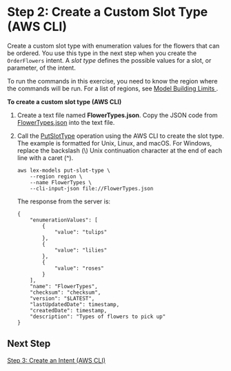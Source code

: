 # Step 2: Create a Custom Slot Type \(AWS CLI\)<a name="gs-create-flower-types"></a>

Create a custom slot type with enumeration values for the flowers that can be ordered\. You use this type in the next step when you create the `OrderFlowers` intent\. A *slot type* defines the possible values for a slot, or parameter, of the intent\.

To run the commands in this exercise, you need to know the region where the commands will be run\. For a list of regions, see [ Model Building Limits ](gl-limits.md#gl-limits-model-building)\.

**To create a custom slot type \(AWS CLI\)**

1. Create a text file named **FlowerTypes\.json**\. Copy the JSON code from [FlowerTypes\.json](gs-cli-create-flower-types-json.md) into the text file\.

1. Call the [PutSlotType](API_PutSlotType.md) operation using the AWS CLI to create the slot type\. The example is formatted for Unix, Linux, and macOS\. For Windows, replace the backslash \(\\\) Unix continuation character at the end of each line with a caret \(^\)\.

   ```
   aws lex-models put-slot-type \
       --region region \
       --name FlowerTypes \
       --cli-input-json file://FlowerTypes.json
   ```

   The response from the server is:

   ```
   {
       "enumerationValues": [
           {
               "value": "tulips"
           }, 
           {
               "value": "lilies"
           }, 
           {
               "value": "roses"
           }
       ], 
       "name": "FlowerTypes", 
       "checksum": "checksum", 
       "version": "$LATEST", 
       "lastUpdatedDate": timestamp, 
       "createdDate": timestamp, 
       "description": "Types of flowers to pick up"
   }
   ```

## Next Step<a name="gs-create-next-3"></a>

[Step 3: Create an Intent \(AWS CLI\)](gs-cli-create-order-flowers.md)